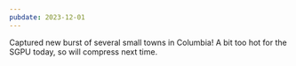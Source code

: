 ```yaml
---
pubdate: 2023-12-01
---
```


Captured new burst of several small towns in Columbia!  A bit too hot for the SGPU today, so will compress next time.
